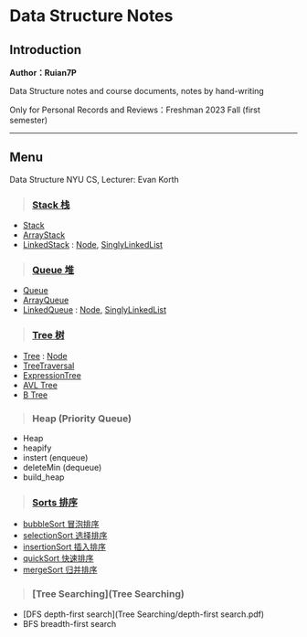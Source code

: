 # Data Structure Notes

## Introduction

**Author：Ruian7P**

Data Structure notes and course documents, notes by hand-writing

Only for Personal Records and Reviews：Freshman 2023 Fall (first semester)

----

## Menu

Data Structure NYU CS, Lecturer: Evan Korth

>### [Stack 栈](https://github.com/Ruian7P/Data-Structure/tree/main/Stack)
- [Stack](https://github.com/Ruian7P/Data-Structure/blob/main/Stack/Stack.java)
- [ArrayStack](https://github.com/Ruian7P/Data-Structure/blob/main/Stack/ArrayStack.java)
- [LinkedStack](https://github.com/Ruian7P/Data-Structure/blob/main/Stack/LinkedStack.java) : [Node](https://github.com/Ruian7P/Data-Structure/blob/main/Stack/Node.java), [SinglyLinkedList](https://github.com/Ruian7P/Data-Structure/blob/main/Stack/SinglyLinkedList.java)

>### [Queue 堆](https://github.com/Ruian7P/Data-Structure/tree/main/Queue)
- [Queue](https://github.com/Ruian7P/Data-Structure/blob/main/Queue/Queue.java)
- [ArrayQueue](https://github.com/Ruian7P/Data-Structure/blob/main/Queue/ArrayQueue.java)
- [LinkedQueue](https://github.com/Ruian7P/Data-Structure/blob/main/Queue/LinkedQueue.java) : [Node](https://github.com/Ruian7P/Data-Structure/blob/main/Stack/Node.java), [SinglyLinkedList](https://github.com/Ruian7P/Data-Structure/blob/main/Stack/SinglyLinkedList.java)

>### [Tree 树](https://github.com/Ruian7P/Data-Structure/tree/main/Tree)
- [Tree](https://github.com/Ruian7P/Data-Structure/blob/main/Tree/Tree.java) : [Node](https://github.com/Ruian7P/Data-Structure/blob/main/Tree/Node.java)
- [TreeTraversal](https://github.com/Ruian7P/Data-Structure/blob/main/Tree/TreeTraversal.java)
- [ExpressionTree](https://github.com/Ruian7P/Data-Structure/blob/main/Tree/ExpressionTree.java)
- [AVL Tree](https://github.com/Ruian7P/Data-Structure/blob/main/Tree/AVL%20Tree.pdf)
- [B Tree](https://github.com/Ruian7P/Data-Structure/blob/main/Tree/B%20Tree.pdf)

>### Heap (Priority Queue) 
- Heap
- heapify
- instert (enqueue)
- deleteMin (dequeue)
- build_heap

>### [Sorts 排序](Sorts)
- [bubbleSort 冒泡排序](Sorts/bubbleSort.java)
- [selectionSort 选择排序](Sorts/selectSort.java)
- [insertionSort 插入排序](Sorts/insertionSort.java)
- [quickSort 快速排序](Sorts/quickSort.java)
- [mergeSort 归并排序](Sorts/mergeSort.pdf)

>### [Tree Searching](Tree Searching)
- [DFS depth-first search](Tree Searching/depth-first search.pdf)
- BFS breadth-first search
  

